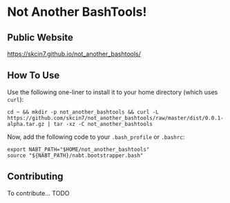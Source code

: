 # Not Another BashTools!

## Public Website

https://skcin7.github.io/not_another_bashtools/

## How To Use

Use the following one-liner to install it to your home directory (which uses `curl`):

```shell
cd ~ && mkdir -p not_another_bashtools && curl -L https://github.com/skcin7/not_another_bashtools/raw/master/dist/0.0.1-alpha.tar.gz | tar -xz -C not_another_bashtools
```

Now, add the following code to your `.bash_profile` or `.bashrc`:

```shell
export NABT_PATH="$HOME/not_another_bashtools"
source "${NABT_PATH}/nabt.bootstrapper.bash"
```

## Contributing

To contribute... TODO